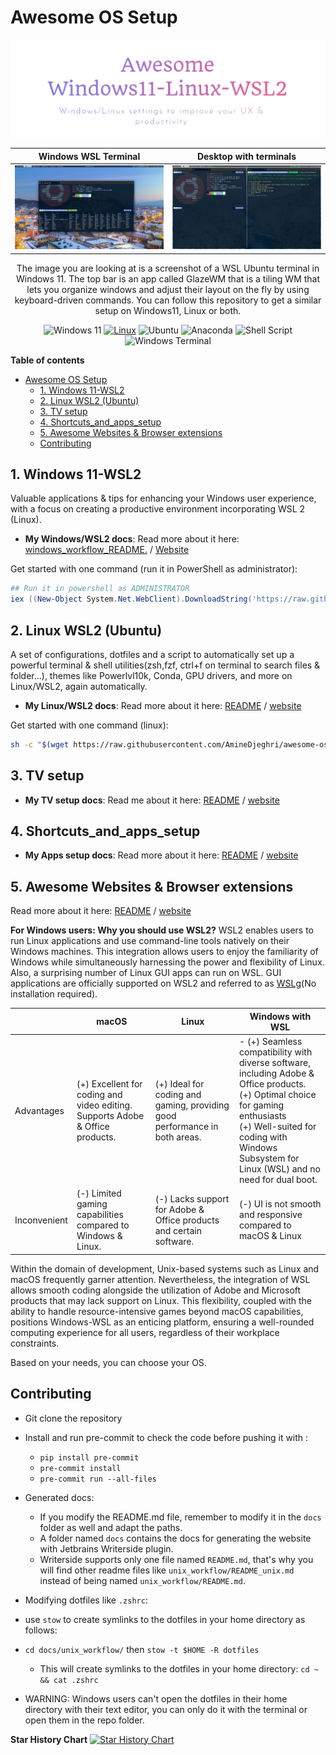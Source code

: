 # Awesome OS Setup

![Logo](docs/images/logo.png)

| Windows WSL Terminal                                          | Desktop with terminals                                             |
|---------------------------------------------------------------|--------------------------------------------------------------------|
| ![Windows WSL Terminal](docs/images/windows_wsl_terminal.png) | ![Desktop with terminals](docs/images/desktop_with_terminals.jpeg) |

<div style="text-align: center;">The image you are looking at is a screenshot of a WSL Ubuntu terminal in Windows 11. The top bar is an app called GlazeWM that is a tiling WM that lets you organize windows and adjust their layout on the fly by using keyboard-driven commands.
You can follow this repository to get a similar setup on Windows11, Linux or both.

![Windows 11](https://img.shields.io/badge/Windows%2011-%230079d5.svg?style=for-the-badge&logo=Windows%2011&logoColor=white)
[![Linux](https://img.shields.io/badge/-Linux-grey?style=for-the-badge&logo=linux)](https://www.microsoft.com/en-in/windows)
![Ubuntu](https://img.shields.io/badge/Ubuntu-E95420?style=for-the-badge&logo=ubuntu&logoColor=white)
![Anaconda](https://img.shields.io/badge/Anaconda-%2344A833.svg?style=for-the-badge&logo=anaconda&logoColor=white)
![Shell Script](https://img.shields.io/badge/shell_script-%23121011.svg?style=for-the-badge&logo=gnu-bash&logoColor=white)
![Windows Terminal](https://img.shields.io/badge/Windows%20Terminal-%234D4D4D.svg?style=for-the-badge&logo=windows-terminal&logoColor=white)
</div>

**Table of contents**
<!-- TOC -->
* [Awesome OS Setup](#awesome-os-setup)
  * [1. Windows 11-WSL2](#1-windows-11-wsl2)
  * [2. Linux WSL2 (Ubuntu)](#2-linux-wsl2-ubuntu)
  * [3. TV setup](#3-tv-setup)
  * [4. Shortcuts_and_apps_setup](#4-shortcuts_and_apps_setup)
  * [5. Awesome Websites & Browser extensions](#5-awesome-websites--browser-extensions)
  * [Contributing](#contributing)
<!-- TOC -->

## 1. Windows 11-WSL2

Valuable applications & tips for enhancing your Windows user experience, with a focus on creating a productive
environment incorporating WSL 2 (Linux).

- **My Windows/WSL2 docs**: Read more about it
  here: [windows_workflow_README.](docs/windows_workflow/README_windows.md) / [Website](https://setup.aminedjeghri.com/readme-windows.html)

Get started with one command (run it in PowerShell as administrator):

```powershell
## Run it in powershell as ADMINISTRATOR
iex ((New-Object System.Net.WebClient).DownloadString('https://raw.githubusercontent.com/AmineDjeghri/awesome-os-setup/main/docs/windows_workflow/setup_windows.ps1'))

```

## 2. Linux WSL2 (Ubuntu)

A set of configurations,
dotfiles and a script to automatically set up a powerful terminal & shell utilities(zsh,fzf, ctrl+f on terminal to
search files & folder...),
themes like Powerlvl10k, Conda, GPU drivers, and more on Linux/WSL2, again automatically.

- **My Linux/WSL2 docs**: Read more about it
  here: [README](docs/unix_workflow/README_unix.md) / [website](https://setup.aminedjeghri.com/readme-unix.html)

Get started with one command (linux):

```bash
sh -c "$(wget https://raw.githubusercontent.com/AmineDjeghri/awesome-os-setup/main/docs/unix_workflow/setup_linux.sh -O -)"
```

## 3. TV setup

- **My TV setup docs**: Read me about it
  here: [README](docs/tv_setup.md) / [website](https://setup.aminedjeghri.com/tv_setup.html)

## 4. Shortcuts_and_apps_setup

- **My Apps setup docs**: Read more about it here:
  [README](docs/apps_configuration_and_shorcuts) / [website](https://setup.aminedjeghri.com/shortcuts_and_apps_setup.html)

## 5. Awesome Websites & Browser extensions

Read more about it here:
[README](docs/awesome_websites_browser_extensions) / [website](https://setup.aminedjeghri.com/awesome-websites.html)

**For Windows users: Why you should use WSL2?**
WSL2 enables users to run Linux applications and use command-line tools natively on their Windows machines.
This integration allows users
to enjoy the familiarity of Windows while simultaneously harnessing the power and flexibility of Linux.
Also, a surprising number of Linux GUI apps can run on WSL. GUI applications are officially supported on WSL2 and
referred to as [WSLg](https://github.com/microsoft/wslg)(No installation required).

|              | macOS                                                                         | Linux                                                                      | Windows with WSL                                                                                                                                                                                                                          |
|--------------|-------------------------------------------------------------------------------|----------------------------------------------------------------------------|-------------------------------------------------------------------------------------------------------------------------------------------------------------------------------------------------------------------------------------------|
| Advantages   | (+) Excellent for coding and video editing. Supports Adobe & Office products. | (+) Ideal for coding and gaming, providing good performance in both areas. | - (+) Seamless compatibility with diverse software, including Adobe & Office products. </br> (+) Optimal choice for gaming enthusiasts </br> (+) Well-suited for coding with Windows Subsystem for Linux (WSL) and no need for dual boot. |
| Inconvenient | (-) Limited gaming capabilities compared to Windows & Linux.                  | (-) Lacks support for Adobe & Office products and certain software.        | (-) UI is not smooth and responsive compared to macOS & Linux                                                                                                                                                                             |

Within the domain of development, Unix-based systems such as Linux and macOS frequently garner attention. Nevertheless,
the integration of WSL allows smooth coding alongside the utilization of Adobe and Microsoft products that may lack
support on Linux. This flexibility, coupled with the ability to handle resource-intensive games beyond macOS
capabilities, positions Windows-WSL as an enticing platform, ensuring a well-rounded computing experience for all users,
regardless of their workplace constraints.

Based on your needs, you can choose your OS.

## Contributing

- Git clone the repository
- Install and run pre-commit to check the code before pushing it with :
    - `pip install pre-commit`
    - `pre-commit install`
    - `pre-commit run --all-files`

- Generated docs:
    - If you modify the README.md file, remember to modify it in the `docs` folder as well and adapt the paths.
    - A folder named `docs` contains the docs for generating the website with Jetbrains Writerside plugin.
    - Writerside supports only one file named `README.md`, that's why you will find other readme files
      like `unix_workflow/README_unix.md` instead of being named `unix_workflow/README.md`.
- Modifying dotfiles like `.zshrc`:
- use `stow` to create symlinks to the dotfiles in your home directory as follows:
- `cd docs/unix_workflow/` then ``stow -t $HOME -R dotfiles ``
    - This will create symlinks to the dotfiles in your home directory: ``cd ~ && cat .zshrc``
- WARNING: Windows users can't open the dotfiles in their home directory with their text editor, you can only do it with
  the terminal or open them in the repo folder.

**Star History Chart**
[![Star History Chart](https://api.star-history.com/svg?repos=aminedjeghri/awesomewindows11&type=Date)](https://star-history.com/#aminedjeghri/awesomewindows11&Date)
